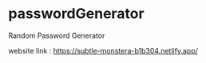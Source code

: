 # passwordGenerator
Random Password Generator 

website link : https://subtle-monstera-b1b304.netlify.app/
